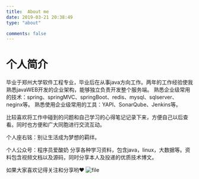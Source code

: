 ```yaml
---
title:  About me
date: 2019-03-21 20:38:49
type: "about"

comments: false
---
```


# 个人简介
毕业于郑州大学软件工程专业，毕业后在从事java方向工作。两年的工作经验使我熟悉javaWEB开发的企业架构，能够独立负责开发整个服务端。
熟悉企业级常用的技术：spring、springMVC、springBoot、redis、mysql、sqlserver、neginx等。
熟悉使用企业级常用的工具：YAPI、SonarQube、Jenkins等。

比较喜欢将工作中碰到的问题和自己学习的心得笔记记录下来，方便自己以后查看。同时也方便和广大同胞进行交流互动。

个人座右铭：别让生活成为梦想的羁绊。

个人公众号：程序员爱酸奶
分享各种学习资料，包含java，linux，大数据等。资料包含视频文档以及源码，同时分享本人及投递的优质技术博文。

如果大家喜欢记得关注和分享哟❤
![file](https://img-blog.csdnimg.cn/2019092616120288.jpeg)